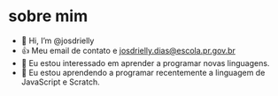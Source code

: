 # sobre mim
- 👋 Hi, I’m @josdrielly
- :+1: Meu email de contato e josdrielly.dias@escola.pr.gov.br
- 👀 Eu estou interessado em aprender a programar novas linguagens.
- 🌱 Eu estou aprendendo a programar recentemente a linguagem de JavaScript e Scratch.

